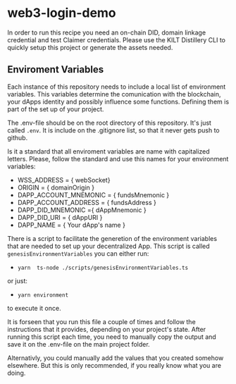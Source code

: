 # web3-login-demo

In order to run this recipe you need an on-chain DID, domain linkage credential and test Claimer credentials.
Please use the KILT Distillery CLI to quickly setup this project or generate the assets needed.

## Enviroment Variables

Each instance of this repository needs to include a local list of environment variables.
This variables determine the comunication with the blockchain, your dApps identity and possibly influence some functions.
Defining them is part of the set up of your project.

The .env-file should be on the root directory of this repository. It's just called `.env`.
It is include on the .gitignore list, so that it never gets push to github.

Is it a standard that all enviroment variables are name with capitalized letters.
Please, follow the standard and use this names for your environment variables:

- WSS_ADDRESS = { webSocket}
- ORIGIN = { domainOrigin }
- DAPP_ACCOUNT_MNEMONIC = { fundsMnemonic }
- DAPP_ACCOUNT_ADDRESS = { fundsAddress }
- DAPP_DID_MNEMONIC ={ dAppMnemonic }
- DAPP_DID_URI = { dAppURI }
- DAPP_NAME = { Your dApp's name }

There is a script to facilitate the generetion of the environment variables that are needed to set up your decentralized App.
This script is called `genesisEnvironmentVariables` you can either
run:

- `yarn  ts-node ./scripts/genesisEnvironmentVariables.ts`

or just:

- `yarn environment`

to execute it once.

It is forseen that you run this file a couple of times and follow the instructions that it provides, depending on your project's state.
After running this script each time, you need to manually copy the output and save it on the .env-file on the main project folder.

Alternativly, you could manually add the values that you created somehow elsewhere.
But this is only recommended, if you really know what you are doing.
